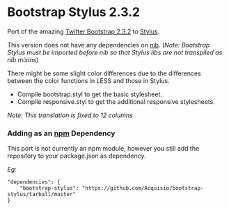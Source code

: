 Bootstrap Stylus 2.3.2
======================

Port of the amazing [Twitter Bootstrap 2.3.2](https://github.com/twitter/bootstrap) to [Stylus](http://learnboost.github.com/stylus/).

This version does not have any dependencies on [nib](https://github.com/visionmedia/nib). (*Note: Bootstrap Stylus must be imported before nib so that Stylus libs are not transpiled as nib mixins*)

There might be some slight color differences due to the differences between the color functions in LESS and those in Stylus.

- Compile bootstrap.styl to get the basic stylesheet.
- Compile responsive.styl to get the additional responsive stylesheets.

_Note: This translation is fixed to 12 columns_

### Adding as an [npm](https://npmjs.org/) Dependency

This port is not currently an npm module, however you still add the repository to your package.json as dependency.

*Eg:*

	"dependencies": {
		"bootstrap-stylus": "https://github.com/Acquisio/bootstrap-stylus/tarball/master"
	}

